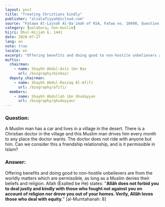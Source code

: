```yaml
---
layout: post
title: "Treating Christians kindly"
publisher: "alsalafiyyah@icloud.com"
source: "Fatawa Al-Lajnah Al-Da'imah of KSA, Fatwa no. 10498, Question 3"
category: [walabara, non-muslim]
hijri: Dhul-Hijjah 6, 1441
date: 2020-07-27
lang: en
note: true
locale: en
excerpt: "Offering benefits and doing good to non-hostile unbelievers are from the worldly matters which are permissible, as long as a Muslim denies their beliefs and religion."
muftis:
  chairman: 
    - name: Shaykh Abdul-Aziz ibn Baz
      url: /biography/binbaz/
  deputy_chairman:
    - name: Shaykh Abdul-Razzaq Al-Afifi
      url: /biography/afifi/
  members: 
    - name: Shaykh Abdullah ibn Ghudayyan
      url: /biography/ghudayyan/
---
```


### Question: 

A Muslim man has a car and lives in a village in the desert. There is a Christian doctor in the village and this Muslim man drives him every month to any place the doctor wants. The doctor does not ride with anyone but him. Can we consider this a friendship relationship, and is it permissible in Islam?

### Answer:

Offering benefits and doing good to non-hostile unbelievers are from the worldly matters which are permissible, as long as a Muslim denies their beliefs and religion. Allah (Exalted be He) states: "**Allâh does not forbid you to deal justly and kindly with those who fought not against you on account of religion nor drove you out of your homes. Verily, Allâh loves those who deal with equity.**" [al-Mumtahanah: 8]

